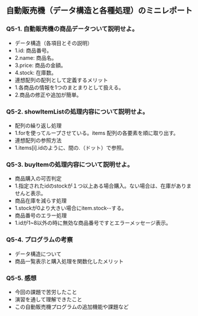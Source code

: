 ## 自動販売機（データ構造と各種処理）のミニレポート
### Q5-1. 自動販売機の商品データついて説明せよ。
* データ構造（各項目とその説明）
* 1.id: 商品番号。
* 2.name: 商品名。
* 3.price: 商品の金額。
* 4.stock: 在庫数。
* 連想配列の配列として定義するメリット
* 1.各商品の情報を1つのまとまりとして扱える。
* 2.商品の修正や追加が簡単。
### Q5-2. showItemListの処理内容について説明せよ。
* 配列の繰り返し処理
* 1.forを使ってループさせている。items 配列の各要素を順に取り出す。
* 連想配列の参照方法
* 1.items[i].idのように、間の.（ドット）で参照。
### Q5-3. buyItemの処理内容について説明せよ。
* 商品購入の可否判定
* 1.指定されたidのstockが１つ以上ある場合購入。ない場合は、在庫がありませんと表示。
* 商品在庫を減らす処理
* 1.stockが0より大きい場合にitem.stock--する。
* 商品番号のエラー処理
* 1.idが1~8以外の時に無効な商品番号ですとエラーメッセージ表示。
### Q5-4. プログラムの考察
* データ構造について
* 商品一覧表示と購入処理を関数化したメリット
### Q5-5. 感想
* 今回の課題で苦労したこと
* 演習を通して理解できたこと
* この自動販売機プログラムの追加機能や課題など
